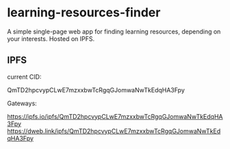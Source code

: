 # learning-resources-finder
A simple single-page web app for finding learning resources, depending on your interests. Hosted on IPFS.
## IPFS
current CID:

QmTD2hpcvypCLwE7mzxxbwTcRgqGJomwaNwTkEdqHA3Fpy

Gateways:

https://ipfs.io/ipfs/QmTD2hpcvypCLwE7mzxxbwTcRgqGJomwaNwTkEdqHA3Fpy
https://dweb.link/ipfs/QmTD2hpcvypCLwE7mzxxbwTcRgqGJomwaNwTkEdqHA3Fpy
